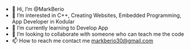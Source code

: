 - 👋 Hi, I’m @MarkBerio
- 👀 I’m interested in C++, Creating Websites, Embedded Programming, App Developer in Kodular
- 🌱 I’m currently learning to Develop App
- 💞️ I’m looking to collaborate with someone who can teach me the code
- 📫 How to reach me contact me markberio30@gmail.com

<!---
Berstv/Berstv is a ✨ special ✨ repository because its `README.md` (this file) appears on your GitHub profile.
You can click the Preview link to take a look at your changes.
--->
